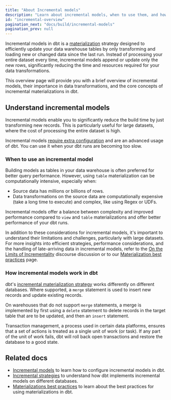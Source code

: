 ```yaml
---
title: "About Incremental models"
description: "Learn about incremental models, when to use them, and how they work in dbt."
id: "incremental-overview"
pagination_next: "docs/build/incremental-models"
pagination_prev: null
---
```


Incremental models in dbt is a [materialization](/docs/build/materializations) strategy designed to efficiently update your data warehouse tables by only transforming and loading new or changed data since the last run. Instead of processing your entire dataset every time, incremental models append or update only the new rows, significantly reducing the time and resources required for your data transformations.

This overview page will provide you with a brief overview of incremental models, their importance in data transformations, and the core concepts of incremental materializations in dbt.

<Lightbox src="/img/docs/building-a-dbt-project/incremental-diagram.jpg" width="60%" title="A visual representation of how incremental models work. Source: Materialization best practices page." />

## Understand incremental models

Incremental models enable you to significantly reduce the build time by just transforming new records. This is particularly useful for large datasets, where the cost of processing the entire dataset is high.

Incremental models [require extra configuration](/docs/build/incremental-models) and are an advanced usage of dbt. You can use it when your dbt runs are becoming too slow.

### When to use an incremental model

Building models as tables in your data warehouse is often preferred for better query performance. However, using `table` materialization can be computationally intensive, especially when:

- Source data has millions or billions of rows.
- Data transformations on the source data are computationally expensive (take a long time to execute) and complex, like using Regex or UDFs.

Incremental models offer a balance between complexity and improved performance compared to `view` and `table` materializations and offer better performance of your dbt runs.

In addition to these considerations for incremental models, it's important to understand their limitations and challenges, particularly with large datasets. For more insights into efficient strategies, performance considerations, and the handling of late-arriving data in incremental models, refer to the [On the Limits of Incrementality](https://discourse.getdbt.com/t/on-the-limits-of-incrementality/303) discourse discussion or to our [Materialization best practices](/best-practices/materializations/2-available-materializations) page.

### How incremental models work in dbt

dbt's [incremental materialization strategy](/docs/build/incremental-models#about-incremental_strategy) works differently on different databases. Where supported, a `merge` statement is used to insert new records and update existing records.

On warehouses that do not support `merge` statements, a merge is implemented by first using a `delete` statement to delete records in the target table that are to be updated, and then an `insert` statement.

Transaction management, a process used in certain data platforms, ensures that a set of actions is treated as a single unit of work (or task). If any part of the unit of work fails, dbt will roll back open transactions and restore the database to a good state.

## Related docs
- [Incremental models](/docs/build/incremental-models) to learn how to configure incremental models in dbt.
- [Incremental strategies](/docs/build/incremental-strategy) to understand how dbt implements incremental models on different databases.
- [Materializations best practices](/best-practices/materializations/1-guide-overview) to learn about the best practices for using materializations in dbt.

